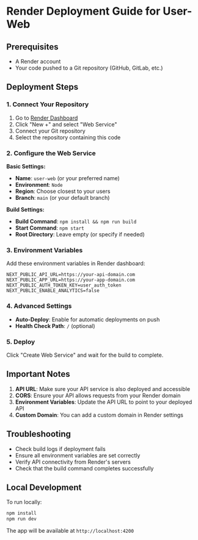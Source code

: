 # Render Deployment Guide for User-Web

## Prerequisites
- A Render account
- Your code pushed to a Git repository (GitHub, GitLab, etc.)

## Deployment Steps

### 1. Connect Your Repository
1. Go to [Render Dashboard](https://dashboard.render.com/)
2. Click "New +" and select "Web Service"
3. Connect your Git repository
4. Select the repository containing this code

### 2. Configure the Web Service

**Basic Settings:**
- **Name**: `user-web` (or your preferred name)
- **Environment**: `Node`
- **Region**: Choose closest to your users
- **Branch**: `main` (or your default branch)

**Build Settings:**
- **Build Command**: `npm install && npm run build`
- **Start Command**: `npm start`
- **Root Directory**: Leave empty (or specify if needed)

### 3. Environment Variables
Add these environment variables in Render dashboard:

```
NEXT_PUBLIC_API_URL=https://your-api-domain.com
NEXT_PUBLIC_APP_URL=https://your-app-domain.com
NEXT_PUBLIC_AUTH_TOKEN_KEY=user_auth_token
NEXT_PUBLIC_ENABLE_ANALYTICS=false
```

### 4. Advanced Settings
- **Auto-Deploy**: Enable for automatic deployments on push
- **Health Check Path**: `/` (optional)

### 5. Deploy
Click "Create Web Service" and wait for the build to complete.

## Important Notes

1. **API URL**: Make sure your API service is also deployed and accessible
2. **CORS**: Ensure your API allows requests from your Render domain
3. **Environment Variables**: Update the API URL to point to your deployed API
4. **Custom Domain**: You can add a custom domain in Render settings

## Troubleshooting

- Check build logs if deployment fails
- Ensure all environment variables are set correctly
- Verify API connectivity from Render's servers
- Check that the build command completes successfully

## Local Development

To run locally:
```bash
npm install
npm run dev
```

The app will be available at `http://localhost:4200` 